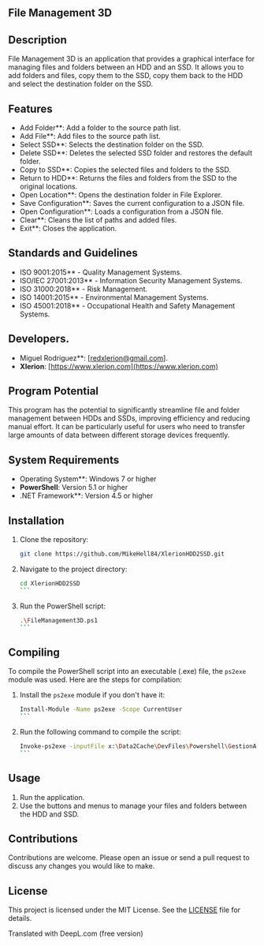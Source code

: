 ## File Management 3D

## Description
File Management 3D is an application that provides a graphical interface for managing files and folders between an HDD and an SSD. It allows you to add folders and files, copy them to the SSD, copy them back to the HDD and select the destination folder on the SSD.

## Features
- Add Folder**: Add a folder to the source path list.
- Add File**: Add files to the source path list.
- Select SSD**: Selects the destination folder on the SSD.
- Delete SSD**: Deletes the selected SSD folder and restores the default folder.
- Copy to SSD**: Copies the selected files and folders to the SSD.
- Return to HDD**: Returns the files and folders from the SSD to the original locations.
- Open Location**: Opens the destination folder in File Explorer.
- Save Configuration**: Saves the current configuration to a JSON file.
- Open Configuration**: Loads a configuration from a JSON file.
- Clear**: Cleans the list of paths and added files.
- Exit**: Closes the application.

## Standards and Guidelines
- ISO 9001:2015** - Quality Management Systems.
- ISO/IEC 27001:2013** - Information Security Management Systems.
- ISO 31000:2018** - Risk Management.
- ISO 14001:2015** - Environmental Management Systems.
- ISO 45001:2018** - Occupational Health and Safety Management Systems.

## Developers.
- Miguel Rodriguez**: [redxlerion@gmail.com].
- **Xlerion**: [https://www.xlerion.com](https://www.xlerion.com)

## Program Potential
This program has the potential to significantly streamline file and folder management between HDDs and SSDs, improving efficiency and reducing manual effort. It can be particularly useful for users who need to transfer large amounts of data between different storage devices frequently.

## System Requirements
- Operating System**: Windows 7 or higher
- **PowerShell**: Version 5.1 or higher
- .NET Framework**: Version 4.5 or higher

## Installation
1. Clone the repository:
    ```sh
    git clone https://github.com/MikeHell84/XlerionHDD2SSD.git
    ```
2. Navigate to the project directory:
    ````sh
    cd XlerionHDD2SSD
    ```
3. Run the PowerShell script:
    ````sh
    .\FileManagement3D.ps1
    ```

## Compiling
To compile the PowerShell script into an executable (.exe) file, the `ps2exe` module was used. Here are the steps for compilation:
1. Install the `ps2exe` module if you don't have it:
    ````sh
    Install-Module -Name ps2exe -Scope CurrentUser
    ```
2. Run the following command to compile the script:
    ````sh
    Invoke-ps2exe -inputFile x:\Data2Cache\DevFiles\Powershell\GestionArchivos3D.ps1 -outputFile x:\Data2Cache\DevFiles\Powershell\GestionArchivos3D.exe -iconFile x:\Data2Cache\DevFiles\Powershell\icon_16x16.ico -verbose
    ```

## Usage
1. Run the application.
2. Use the buttons and menus to manage your files and folders between the HDD and SSD.

## Contributions
Contributions are welcome. Please open an issue or send a pull request to discuss any changes you would like to make.

## License
This project is licensed under the MIT License. See the [LICENSE](LICENSE) file for details.

Translated with DeepL.com (free version)